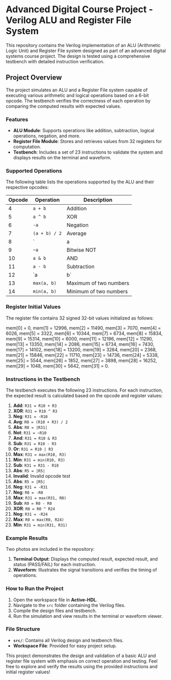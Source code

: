 # Advanced Digital Course Project - Verilog ALU and Register File System

This repository contains the Verilog implementation of an ALU (Arithmetic Logic Unit) and Register File system designed as part of an advanced digital systems course project. The design is tested using a comprehensive testbench with detailed instruction verification.

## Project Overview
The project simulates an ALU and a Register File system capable of executing various arithmetic and logical operations based on a 6-bit opcode. The testbench verifies the correctness of each operation by comparing the computed results with expected values.

### Features
- **ALU Module**: Supports operations like addition, subtraction, logical operations, negation, and more.
- **Register File Module**: Stores and retrieves values from 32 registers for computation.
- **Testbench**: Includes a set of 23 instructions to validate the system and displays results on the terminal and waveform.

### Supported Operations
The following table lists the operations supported by the ALU and their respective opcodes:

| Opcode | Operation       | Description               |
|--------|-----------------|---------------------------|
| 4      | `a + b`         | Addition                 |
| 5      | `a ^ b`         | XOR                      |
| 6      | `-a`            | Negation                 |
| 7      | `(a + b) / 2`   | Average                  |
| 8      | `|a|`           | Absolute Value           |
| 9      | `~a`            | Bitwise NOT              |
| 10     | `a & b`         | AND                      |
| 11     | `a - b`         | Subtraction              |
| 12     | `a | b`         | OR                       |
| 13     | `max(a, b)`     | Maximum of two numbers   |
| 14     | `min(a, b)`     | Minimum of two numbers   |

### Register Initial Values
The register file contains 32 signed 32-bit values initialized as follows:

mem[0] = 0, mem[1] = 12996, mem[2] = 11490, mem[3] = 7070, mem[4] = 6026, mem[5] = 3322, mem[6] = 10344, mem[7] = 6734, mem[8] = 15834, mem[9] = 15314, mem[10] = 6000, mem[11] = 12196, mem[12] = 11290, mem[13] = 13350, mem[14] = 2086, mem[15] = 6734, mem[16] = 7430, mem[17] = 14102, mem[18] = 13200, mem[19] = 3264, mem[20] = 2368, mem[21] = 15846, mem[22] = 11710, mem[23] = 14736, mem[24] = 5338, mem[25] = 5544, mem[26] = 1852, mem[27] = 3898, mem[28] = 16252, mem[29] = 1048, mem[30] = 5642, mem[31] = 0.



### Instructions in the Testbench
The testbench executes the following 23 instructions. For each instruction, the expected result is calculated based on the opcode and register values:

1. **Add**: `R31 = R10 + R3`
2. **XOR**: `R31 = R10 ^ R3`
3. **Neg**: `R31 = -R10`
4. **Avg**: `R0 = (R10 + R3) / 2`
5. **Abs**: `R0 = |R31|`
6. **Not**: `R31 = ~R10`
7. **And**: `R31 = R10 & R3`
8. **Sub**: `R31 = R10 - R3`
9. **Or**: `R31 = R10 | R3`
10. **Max**: `R31 = max(R10, R3)`
11. **Min**: `R31 = min(R10, R3)`
12. **Sub**: `R31 = R31 - R18`
13. **Abs**: `R5 = |R5|`
14. **Invalid**: Invalid opcode test
15. **Abs**: `R5 = |R5|`
16. **Neg**: `R31 = -R31`
17. **Neg**: `R0 = -R0`
18. **Max**: `R31 = max(R31, R0)`
19. **Sub**: `R0 = R0 - R0`
20. **XOR**: `R0 = R0 ^ R24`
21. **Neg**: `R31 = -R24`
22. **Max**: `R0 = max(R0, R24)`
23. **Min**: `R31 = min(R31, R31)`

### Example Results
Two photos are included in the repository:
1. **Terminal Output**: Displays the computed result, expected result, and status (PASS/FAIL) for each instruction.
2. **Waveform**: Illustrates the signal transitions and verifies the timing of operations.

### How to Run the Project
1. Open the workspace file in **Active-HDL**.
2. Navigate to the `src` folder containing the Verilog files.
3. Compile the design files and testbench.
4. Run the simulation and view results in the terminal or waveform viewer.

### File Structure
- **`src/`**: Contains all Verilog design and testbench files.
- **Workspace File**: Provided for easy project setup.

This project demonstrates the design and validation of a basic ALU and register file system with emphasis on correct operation and testing. Feel free to explore and verify the results using the provided instructions and initial register values!

